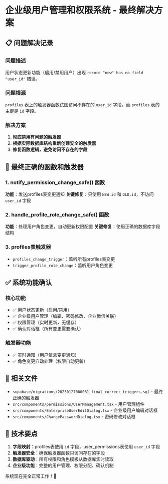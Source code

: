 # 企业级用户管理和权限系统 - 最终解决方案

## 📋 问题解决记录

### 问题描述
用户状态更新功能（启用/禁用用户）出现 `record "new" has no field "user_id"` 错误。

### 问题根源
`profiles` 表上的触发器函数试图访问不存在的 `user_id` 字段，而 `profiles` 表的主键是 `id` 字段。

### 解决方案
1. **彻底禁用有问题的触发器**
2. **根据实际数据库结构重新创建安全的触发器**
3. **修复函数逻辑，避免访问不存在的字段**

## 🔧 最终正确的函数和触发器

### 1. notify_permission_change_safe() 函数
**功能**：发送profiles表变更通知
**关键修复**：只使用 `NEW.id` 和 `OLD.id`，不访问 `user_id` 字段

### 2. handle_profile_role_change_safe() 函数  
**功能**：处理用户角色变更，自动更新权限配置
**关键修复**：使用正确的数据库字段结构

### 3. profiles表触发器
- `profiles_change_trigger`：监听所有profiles表变更
- `trigger_profile_role_change`：监听用户角色变更

## ✅ 系统功能确认

### 核心功能
- ✅ 用户状态更新（启用/禁用）
- ✅ 企业级用户管理（编辑、密码修改、企业微信关联）
- ✅ 权限管理（实时更新，无缓存）
- ✅ 确认对话框（所有变更需要确认）

### 触发器功能
- ✅ 实时通知（用户信息变更通知）
- ✅ 角色变更自动处理（权限自动更新）

## 📁 相关文件

- `supabase/migrations/20250127000031_final_correct_triggers.sql` - 最终正确的触发器
- `src/components/permissions/UserManagement.tsx` - 用户管理组件
- `src/components/EnterpriseUserEditDialog.tsx` - 企业级用户编辑对话框
- `src/components/ChangePasswordDialog.tsx` - 密码修改对话框

## 🎯 技术要点

1. **字段映射**：profiles表使用 `id` 字段，user_permissions表使用 `user_id` 字段
2. **触发器安全**：确保触发器函数只访问存在的字段
3. **数据库驱动**：所有权限和角色模板从数据库实时读取
4. **企业级功能**：完整的用户管理、权限分配、确认机制

系统现在完全正常工作！🎉
